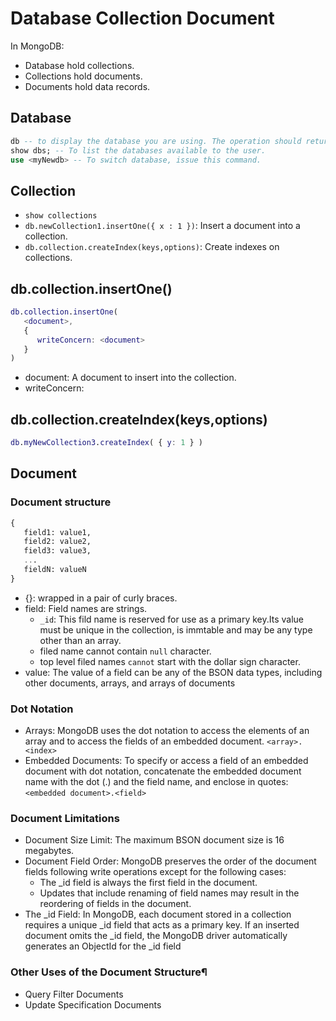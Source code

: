 # Database Collection Document

In MongoDB:

- Database hold collections.
- Collections hold documents.
- Documents hold data records.


## Database

```sql
db -- to display the database you are using. The operation should return test, which is the default database.
show dbs; -- To list the databases available to the user.
use <myNewdb> -- To switch database, issue this command.
```

## Collection

- `show collections`
- `db.newCollection1.insertOne({ x : 1 })`: Insert a document into a collection.
- `db.collection.createIndex(keys,options)`: Create indexes on collections.

## db.collection.insertOne()

```m
db.collection.insertOne(
   <document>,
   {
      writeConcern: <document>
   }
)
```

- document: A document to insert into the collection.
- writeConcern:

## db.collection.createIndex(keys,options)

```m
db.myNewCollection3.createIndex( { y: 1 } )
```

## Document

### Document structure

```sql
{
   field1: value1,
   field2: value2,
   field3: value3,
   ...
   fieldN: valueN
}
```

- {}: wrapped in a pair of curly braces.
- field: Field names are strings.
  - `_id`: This fild name is reserved for use as a primary key.Its value must be unique in the collection, is immtable and may be any type other than an array.
  - filed name cannot contain `null` character.
  - top level filed names `cannot` start with the dollar sign character.
- value: The value of a field can be any of the BSON data types, including other documents, arrays, and arrays of documents

### Dot Notation

- Arrays: MongoDB uses the dot notation to access the elements of an array and to access the fields of an embedded document. `<array>.<index>` 
- Embedded Documents: To specify or access a field of an embedded document with dot notation, concatenate the embedded document name with the dot (.) and the field name, and enclose in quotes: `<embedded document>.<field>`

### Document Limitations

- Document Size Limit: The maximum BSON document size is 16 megabytes.
- Document Field Order: MongoDB preserves the order of the document fields following write operations except for the following cases:
  - The _id field is always the first field in the document.
  - Updates that include renaming of field names may result in the reordering of fields in the document.
- The _id Field: In MongoDB, each document stored in a collection requires a unique _id field that acts as a primary key. If an inserted document omits the _id field, the MongoDB driver automatically generates an ObjectId for the _id field

### Other Uses of the Document Structure¶

- Query Filter Documents
- Update Specification Documents


